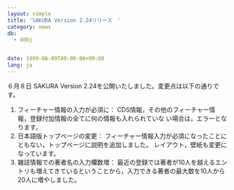 ```yaml
---
layout: simple
title: 'SAKURA Version 2.24リリース　'
category: news
db:
  - ddbj


date: 1999-06-09T00:00:00+09:00
lang: ja
---
```


６月８日 SAKURA Version 2.24を公開いたしました。変更点は以下の通りです。

<ol>
    <li>フィーチャー情報の入力が必須に： CDS情報，その他のフィーチャー情報，登録付加情報の全てに何の情報も入れられていな い場合は，エラーとなります。</li>
    <li>日本語版トップページの変更： フィーチャー情報入力が必須になったことにともない，トップページに説明を追加しました。 レイアウト，壁紙も変更になっています。</li>
    <li>雑誌情報での著者名の入力欄数増： 最近の登録では著者が10人を越えるエントリも増えてきているということから，入力できる著者の最大数を10人から20人に増やしました。</li>
</ol>
